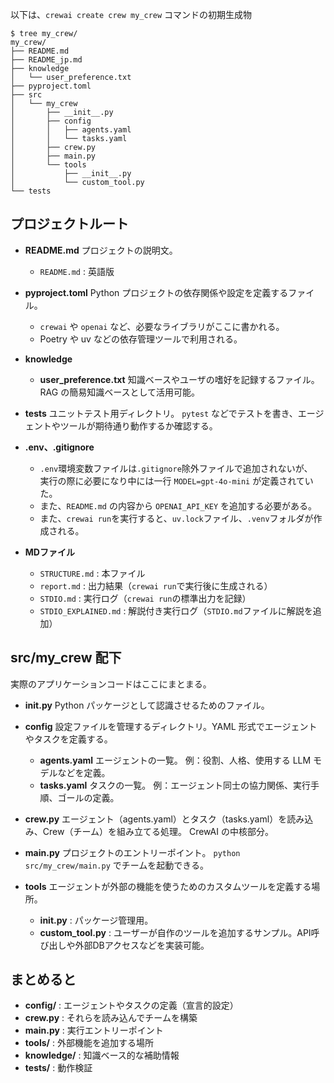 
以下は、`crewai create crew my_crew` コマンドの初期生成物

```
$ tree my_crew/
my_crew/
├── README.md
├── README_jp.md
├── knowledge
│   └── user_preference.txt
├── pyproject.toml
├── src
│   └── my_crew
│       ├── __init__.py
│       ├── config
│       │   ├── agents.yaml
│       │   └── tasks.yaml
│       ├── crew.py
│       ├── main.py
│       └── tools
│           ├── __init__.py
│           └── custom_tool.py
└── tests
```

## プロジェクトルート

* **README.md**
  プロジェクトの説明文。

  * `README.md` : 英語版

* **pyproject.toml**
  Python プロジェクトの依存関係や設定を定義するファイル。

  * `crewai` や `openai` など、必要なライブラリがここに書かれる。
  * Poetry や uv などの依存管理ツールで利用される。

* **knowledge**

  * **user_preference.txt**
    知識ベースやユーザの嗜好を記録するファイル。
    RAG の簡易知識ベースとして活用可能。

* **tests**
  ユニットテスト用ディレクトリ。
  `pytest` などでテストを書き、エージェントやツールが期待通り動作するか確認する。

* **.env、.gitignore**
  - `.env`環境変数ファイルは`.gitignore`除外ファイルで追加されないが、  
  実行の際に必要になり中には一行 `MODEL=gpt-4o-mini` が定義されていた。
  - また、`README.md` の内容から `OPENAI_API_KEY` を追加する必要がある。
  - また、`crewai run`を実行すると、`uv.lock`ファイル、`.venv`フォルダが作成される。

* **MDファイル**

  * `STRUCTURE.md`       : 本ファイル
  * `report.md`          : 出力結果（`crewai run`で実行後に生成される）
  * `STDIO.md`           : 実行ログ（`crewai run`の標準出力を記録）
  * `STDIO_EXPLAINED.md` : 解説付き実行ログ（`STDIO.md`ファイルに解説を追加）

## src/my_crew 配下

実際のアプリケーションコードはここにまとまる。

* **__init__.py**
  Python パッケージとして認識させるためのファイル。

* **config**
  設定ファイルを管理するディレクトリ。YAML 形式でエージェントやタスクを定義する。

  * **agents.yaml**
    エージェントの一覧。
    例：役割、人格、使用する LLM モデルなどを定義。
  * **tasks.yaml**
    タスクの一覧。
    例：エージェント同士の協力関係、実行手順、ゴールの定義。

* **crew.py**
  エージェント（agents.yaml）とタスク（tasks.yaml）を読み込み、Crew（チーム）を組み立てる処理。
  CrewAI の中核部分。

* **main.py**
  プロジェクトのエントリーポイント。
  `python src/my_crew/main.py` でチームを起動できる。

* **tools**
  エージェントが外部の機能を使うためのカスタムツールを定義する場所。

  * ****init**.py** : パッケージ管理用。
  * **custom\_tool.py** : ユーザーが自作のツールを追加するサンプル。API呼び出しや外部DBアクセスなどを実装可能。

## **まとめると**

- **config/** : エージェントやタスクの定義（宣言的設定）
- **crew.py** : それらを読み込んでチームを構築
- **main.py** : 実行エントリーポイント
- **tools/** : 外部機能を追加する場所
- **knowledge/** : 知識ベース的な補助情報
- **tests/** : 動作検証
